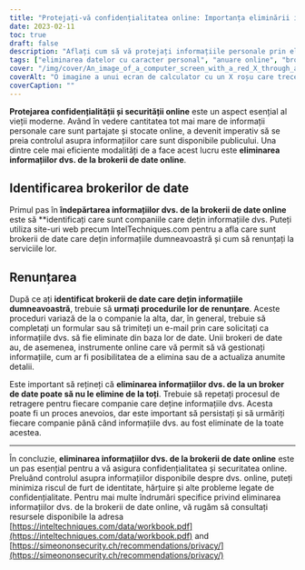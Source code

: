```yaml
---
title: "Protejați-vă confidențialitatea online: Importanța eliminării informațiilor de la brokerii de date"
date: 2023-02-11
toc: true
draft: false
description: "Aflați cum să vă protejați informațiile personale prin eliminarea lor din directoare online și din brokerii de date cu ajutorul acestui ghid cuprinzător."
tags: ["eliminarea datelor cu caracter personal", "anuare online", "brokeri de date", "protecția vieții private", "ghid complet", "eliminați informațiile personale", "confidențialitatea online", "confidențialitatea pe internet", "confidențialitatea online", "brokeri de date", "eliminați informațiile", "IntelTechniques", "SimeonOnSecurity", "securitate online", "protecția vieții private", "protejați confidențialitatea online"]
cover: "/img/cover/An_image_of_a_computer_screen_with_a_red_X_through_a_list.png"
coverAlt: "O imagine a unui ecran de calculator cu un X roșu care trece printr-o listă de informații personale, cum ar fi numele, adresa și numărul de telefon, simbolizând eliminarea datelor personale din anuarele online."
coverCaption: ""
---
```


**Protejarea confidențialității și securității online** este un aspect esențial al vieții moderne. Având în vedere cantitatea tot mai mare de informații personale care sunt partajate și stocate online, a devenit imperativ să se preia controlul asupra informațiilor care sunt disponibile publicului. Una dintre cele mai eficiente modalități de a face acest lucru este **eliminarea informațiilor dvs. de la brokerii de date online**.

## Identificarea brokerilor de date

Primul pas în **îndepărtarea informațiilor dvs. de la brokerii de date online** este să **identificați care sunt companiile care dețin informațiile dvs. Puteți utiliza site-uri web precum IntelTechniques.com pentru a afla care sunt brokerii de date care dețin informațiile dumneavoastră și cum să renunțați la serviciile lor.

## Renunțarea

După ce ați **identificat brokerii de date care dețin informațiile dumneavoastră**, trebuie să **urmați procedurile lor de renunțare**. Aceste proceduri variază de la o companie la alta, dar, în general, trebuie să completați un formular sau să trimiteți un e-mail prin care solicitați ca informațiile dvs. să fie eliminate din baza lor de date. Unii brokeri de date au, de asemenea, instrumente online care vă permit să vă gestionați informațiile, cum ar fi posibilitatea de a elimina sau de a actualiza anumite detalii.

Este important să rețineți că **eliminarea informațiilor dvs. de la un broker de date poate să nu le elimine de la toți**. Trebuie să repetați procesul de retragere pentru fiecare companie care deține informațiile dvs. Acesta poate fi un proces anevoios, dar este important să persistați și să urmăriți fiecare companie până când informațiile dvs. au fost eliminate de la toate acestea.

_________________________

În concluzie, **eliminarea informațiilor dvs. de la brokerii de date online** este un pas esențial pentru a vă asigura confidențialitatea și securitatea online. Preluând controlul asupra informațiilor disponibile despre dvs. online, puteți minimiza riscul de furt de identitate, hărțuire și alte probleme legate de confidențialitate. Pentru mai multe îndrumări specifice privind eliminarea informațiilor dvs. de la brokerii de date online, vă rugăm să consultați resursele disponibile la adresa [https://inteltechniques.com/data/workbook.pdf](https://inteltechniques.com/data/workbook.pdf) and [https://simeononsecurity.ch/recommendations/privacy/](https://simeononsecurity.ch/recommendations/privacy/)


